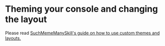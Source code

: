 # Theming your console and changing the layout

Please read [SuchMemeManySkill's guide on how to use custom themes and layouts.](https://github.com/suchmememanyskill/SwitchThemeGuide/wiki)
